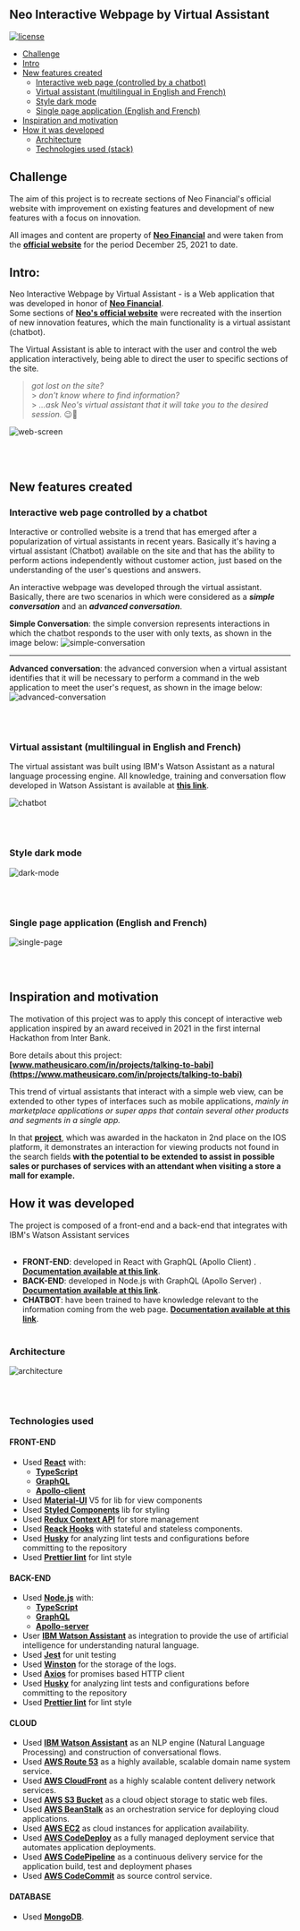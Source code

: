 ## Neo Interactive Webpage by Virtual Assistant

[![license](https://img.shields.io/github/license/DAVFoundation/captain-n3m0.svg?style=flat-square)](https://github.com/matheusicaro/challenge-interactive-webpage-by-virtual-assistant/blob/main/LICENSE)

- [Challenge](#challenge)
- [Intro](#intro)
- [New features created](#new-features-created)
  - [Interactive web page (controlled by a chatbot)](#interactive-web-page-controlled-by-a-chatbot)
  - [Virtual assistant (multilingual in English and French)](#virtual-assistant-multilingual-in-english-and-french)
  - [Style dark mode](#style-dark-mode)
  - [Single page application (English and French)](#single-page-application-english-and-french)
- [Inspiration and motivation](#inspiration-and-motivation)
- [How it was developed](#how-it-was-developed)
  - [Architecture](#architecture)
  - [Technologies used (stack)](#technologies-used)

## Challenge

The aim of this project is to recreate sections of Neo Financial's official website with improvement on existing features and development of new features with a focus on innovation.

All images and content are property of **[Neo Financial](https://www.neofinancial.com/)** and were taken from the **[official website](https://www.neofinancial.com/)** for the period December 25, 2021 to date.

## Intro:

Neo Interactive Webpage by Virtual Assistant - is a Web application that was developed in honor of **[Neo Financial](https://www.neofinancial.com/)**. <br>
Some sections of **[Neo's official website](https://www.neofinancial.com/)** were recreated with the insertion of new innovation features, which the main functionality is a virtual assistant (chatbot).

The Virtual Assistant is able to interact with the user and control the web application interactively, being able to direct the user to specific sections of the site.

> _got lost on the site?_ <br> > _don't know where to find information?_ <br> > _...ask Neo's virtual assistant that it will take you to the desired session._ 😉🖤

![web-screen](https://github.com/matheusicaro/challenge-interactive-webpage-by-virtual-assistant/blob/main/data/images/interactive-web-screen-shot.gif)

<br>
<br>

## New features created

### Interactive web page controlled by a chatbot

Interactive or controlled website is a trend that has emerged after a popularization of virtual assistants in recent years. Basically it's having a virtual assistant (Chatbot) available on the site and that has the ability to perform actions independently without customer action, just based on the understanding of the user's questions and answers.

An interactive webpage was developed through the virtual assistant. Basically, there are two scenarios in which were considered as a **_simple conversation_** and an **_advanced conversation_**.

**Simple Conversation**: the simple conversion represents interactions in which the chatbot responds to the user with only texts, as shown in the image below:
![simple-conversation](https://github.com/matheusicaro/challenge-interactive-webpage-by-virtual-assistant/blob/main/data/images/feature-interactive-webpage-simple-conversation.png)

---

**Advanced conversation**: the advanced conversion when a virtual assistant identifies that it will be necessary to perform a command in the web application to meet the user's request, as shown in the image below:
![advanced-conversation](https://github.com/matheusicaro/challenge-interactive-webpage-by-virtual-assistant/blob/main/data/images/feature-interactive-webpage-advanced-conversation.png)

<br>
<br>

### Virtual assistant (multilingual in English and French)

The virtual assistant was built using IBM's Watson Assistant as a natural language processing engine. All knowledge, training and conversation flow developed in Watson Assistant is available at **[this link](https://github.com/matheusicaro/challenge-interactive-webpage-by-virtual-assistant/tree/main/data/watson-assistant)**.

![chatbot](https://github.com/matheusicaro/challenge-interactive-webpage-by-virtual-assistant/blob/main/data/images/feature-interactive-webpage-chatbot.gif)

<br>
<br>

### Style dark mode

![dark-mode](https://github.com/matheusicaro/challenge-interactive-webpage-by-virtual-assistant/blob/main/data/images/interactive-web-screen-dark-mode.gif)

<br>
<br>

### Single page application (English and French)

![single-page](https://github.com/matheusicaro/challenge-interactive-webpage-by-virtual-assistant/blob/main/data/images/interactive-web-screen-single-page.gif)

<br>
<br>

## Inspiration and motivation

The motivation of this project was to apply this concept of interactive web application inspired by an award received in 2021 in the first internal Hackathon from Inter Bank.

Bore details about this project: **[www.matheusicaro.com/in/projects/talking-to-babi](https://www.matheusicaro.com/in/projects/talking-to-babi)**

This trend of virtual assistants that interact with a simple web view, can be extended to other types of interfaces such as mobile applications, _mainly in marketplace applications or super apps that contain several other products and segments in a single app._

In that **[project](https://www.matheusicaro.com/in/projects/talking-to-babi)**, which was awarded in the hackaton in 2nd place on the IOS platform, it demonstrates an interaction for viewing products not found in the search fields **with the potential to be extended to assist in possible sales or purchases of services with an attendant when visiting a store a mall for example.**

## How it was developed

The project is composed of a front-end and a back-end that integrates with IBM's Watson Assistant services
<br>
<br>

- **FRONT-END**: developed in React with GraphQL (Apollo Client) . **[Documentation available at this link](https://github.com/matheusicaro/challenge-interactive-webpage-by-virtual-assistant/tree/main/front-end)**.
- **BACK-END**: developed in Node.js with GraphQL (Apollo Server) . **[Documentation available at this link](https://github.com/matheusicaro/challenge-interactive-webpage-by-virtual-assistant/tree/main/back-end)**.
- **CHATBOT**: have been trained to have knowledge relevant to the information coming from the web page. **[Documentation available at this link](https://github.com/matheusicaro/challenge-interactive-webpage-by-virtual-assistant/tree/main/data/watson-assistant)**.
  <br>
  <br>

### Architecture

![architecture](https://github.com/matheusicaro/challenge-interactive-webpage-by-virtual-assistant/blob/main/data/images/architecture.png)

<br>
<br>

### Technologies used

#### FRONT-END

- Used **[React](https://reactjs.org/)** with:
  - **[TypeScript](https://www.typescriptlang.org/)**
  - **[GraphQL](https://graphql.org/)**
  - **[Apollo-client](https://www.apollographql.com/docs/react/)**
- Used **[Material-UI](https://mui.com/getting-started/usage/)** V5 for lib for view components
- Used **[Styled Components](https://styled-components.com/)** lib for styling
- Used **[Redux Context API](https://reactjs.org/docs/context.html)** for store management
- Used **[Reack Hooks](https://reactjs.org/docs/hooks-intro.html)** with stateful and stateless components.
- Used **[Husky](https://typicode.github.io/husky/#/)** for analyzing lint tests and configurations before committing to the repository
- Used **[Prettier lint](https://prettier.io/docs/en/integrating-with-linters.html)** for lint style

#### BACK-END

- Used **[Node.js](https://nodejs.org/en/)** with:
  - **[TypeScript](https://www.typescriptlang.org/)**
  - **[GraphQL](https://graphql.org/)**
  - **[Apollo-server](https://www.apollographql.com/docs/apollo-server/)**
- User **[IBM Watson Assistant](https://www.ibm.com/products/watson-assistant)** as integration to provide the use of artificial intelligence for understanding natural language.
- Used **[Jest](https://jestjs.io/)** for unit testing
- Used **[Winston](https://typicode.github.io/husky/#/)** for the storage of the logs.
- Used **[Axios](https://axios-http.com/)** for promises based HTTP client
- Used **[Husky](https://typicode.github.io/husky/#/)** for analyzing lint tests and configurations before committing to the repository
- Used **[Prettier lint](https://prettier.io/docs/en/integrating-with-linters.html)** for lint style

#### CLOUD

- Used **[IBM Watson Assistant](https://www.ibm.com/products/watson-assistant)** as an NLP engine (Natural Language Processing) and construction of conversational flows.
- Used **[AWS Route 53](https://aws.amazon.com/route53/)** as a highly available, scalable domain name system service.
- Used **[AWS CloudFront](https://aws.amazon.com/cloudfront/)** as a highly scalable content delivery network services.
- Used **[AWS S3 Bucket](https://aws.amazon.com/s3/)** as a cloud object storage to static web files.
- Used **[AWS BeanStalk](https://aws.amazon.com/elasticbeanstalk/)** as an orchestration service for deploying cloud applications.
- Used **[AWS EC2](https://aws.amazon.com/ec2/)** as cloud instances for application availability.
- Used **[AWS CodeDeploy](https://aws.amazon.com/codedeploy/)** as a fully managed deployment service that automates application deployments.
- Used **[AWS CodePipeline](https://aws.amazon.com/codepipeline/)** as a continuous delivery service for the application build, test and deployment phases
- Used **[AWS CodeCommit](https://aws.amazon.com/codecommit/)** as source control service.

#### DATABASE

- Used **[MongoDB](https://www.mongodb.com/)**.

